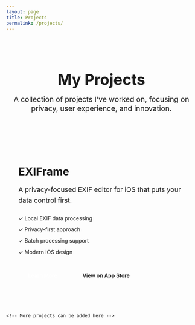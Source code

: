 ```yaml
---
layout: page
title: Projects
permalink: /projects/
---
```


<div class="projects-container">
  <div class="projects-header">
    <h1>My Projects</h1>
    <p>A collection of projects I've worked on, focusing on privacy, user experience, and innovation.</p>
  </div>

  <div class="projects-grid">
    <div class="project-card">
      <div class="project-content">
        <h2>EXIFrame</h2>
        <p class="project-description">A privacy-focused EXIF editor for iOS that puts your data control first.</p>
        <ul class="project-features">
          <li>✓ Local EXIF data processing</li>
          <li>✓ Privacy-first approach</li>
          <li>✓ Batch processing support</li>
          <li>✓ Modern iOS design</li>
        </ul>
        <div class="project-links">
          <a href="/project/exiframe" class="button primary">Learn More</a>
          <a href="https://apps.apple.com/app/exiframe/id6450112660" class="button outline" target="_blank">View on App Store</a>
        </div>
      </div>
    </div>

    <!-- More projects can be added here -->
  </div>
</div>

<style>
.projects-container {
    max-width: 1200px;
    margin: 0 auto;
    padding: 2rem 0;
}

.projects-header {
    text-align: center;
    margin-bottom: 4rem;
}

.projects-header h1 {
    font-size: 2.5rem;
    margin-bottom: 1rem;
    color: var(--text-color);
}

.projects-header p {
    font-size: 1.2rem;
    color: var(--light-text);
    max-width: 600px;
    margin: 0 auto;
}

.projects-grid {
    display: grid;
    gap: 2rem;
}

.project-card {
    background: var(--card-background);
    border-radius: 16px;
    overflow: hidden;
    box-shadow: var(--card-shadow);
    transition: transform 0.3s ease, box-shadow 0.3s ease;
}

.project-card:hover {
    transform: translateY(-4px);
    box-shadow: var(--hover-shadow);
}

.project-content {
    padding: 2rem;
}

.project-content h2 {
    font-size: 1.8rem;
    margin-bottom: 1rem;
    color: var(--primary-color);
}

.project-description {
    font-size: 1.1rem;
    color: var(--light-text);
    margin-bottom: 1.5rem;
    line-height: 1.6;
}

.project-features {
    list-style: none;
    padding: 0;
    margin: 0 0 2rem;
}

.project-features li {
    margin-bottom: 0.8rem;
    color: var(--text-color);
}

.project-links {
    display: flex;
    gap: 1rem;
}

.button {
    display: inline-block;
    padding: 0.8rem 1.6rem;
    border-radius: 12px;
    font-weight: 600;
    text-decoration: none;
    transition: all 0.3s ease;
}

.button.primary {
    background: var(--primary-color);
    color: white;
}

.button.outline {
    border: 2px solid var(--primary-color);
    color: var(--primary-color);
}

.button:hover {
    transform: translateY(-2px);
    opacity: 0.9;
}

@media (max-width: 768px) {
    .projects-container {
        padding: 1rem;
    }
    
    .projects-header h1 {
        font-size: 2rem;
    }
    
    .project-links {
        flex-direction: column;
    }
    
    .button {
        text-align: center;
    }
}
</style>